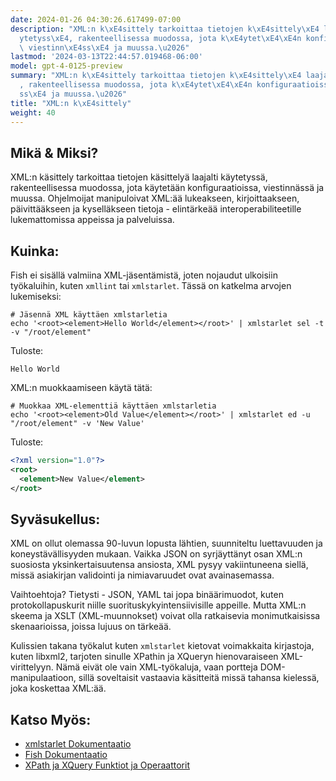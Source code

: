 ```yaml
---
date: 2024-01-26 04:30:26.617499-07:00
description: "XML:n k\xE4sittely tarkoittaa tietojen k\xE4sittely\xE4 laajalti k\xE4\
  ytetyss\xE4, rakenteellisessa muodossa, jota k\xE4ytet\xE4\xE4n konfiguraatioissa,\
  \ viestinn\xE4ss\xE4 ja muussa.\u2026"
lastmod: '2024-03-13T22:44:57.019468-06:00'
model: gpt-4-0125-preview
summary: "XML:n k\xE4sittely tarkoittaa tietojen k\xE4sittely\xE4 laajalti k\xE4ytetyss\xE4\
  , rakenteellisessa muodossa, jota k\xE4ytet\xE4\xE4n konfiguraatioissa, viestinn\xE4\
  ss\xE4 ja muussa.\u2026"
title: "XML:n k\xE4sittely"
weight: 40
---
```


## Mikä & Miksi?
XML:n käsittely tarkoittaa tietojen käsittelyä laajalti käytetyssä, rakenteellisessa muodossa, jota käytetään konfiguraatioissa, viestinnässä ja muussa. Ohjelmoijat manipuloivat XML:ää lukeakseen, kirjoittaakseen, päivittääkseen ja kyselläkseen tietoja - elintärkeää interoperabiliteetille lukemattomissa appeissa ja palveluissa.

## Kuinka:
Fish ei sisällä valmiina XML-jäsentämistä, joten nojaudut ulkoisiin työkaluihin, kuten `xmllint` tai `xmlstarlet`. Tässä on katkelma arvojen lukemiseksi:

```fish
# Jäsennä XML käyttäen xmlstarletia
echo '<root><element>Hello World</element></root>' | xmlstarlet sel -t -v "/root/element"
```

Tuloste:
```
Hello World
```

XML:n muokkaamiseen käytä tätä:

```fish
# Muokkaa XML-elementtiä käyttäen xmlstarletia
echo '<root><element>Old Value</element></root>' | xmlstarlet ed -u "/root/element" -v 'New Value'
```

Tuloste:
```xml
<?xml version="1.0"?>
<root>
  <element>New Value</element>
</root>
```

## Syväsukellus:
XML on ollut olemassa 90-luvun lopusta lähtien, suunniteltu luettavuuden ja koneystävällisyyden mukaan. Vaikka JSON on syrjäyttänyt osan XML:n suosiosta yksinkertaisuutensa ansiosta, XML pysyy vakiintuneena siellä, missä asiakirjan validointi ja nimiavaruudet ovat avainasemassa.

Vaihtoehtoja? Tietysti - JSON, YAML tai jopa binäärimuodot, kuten protokollapuskurit niille suorituskykyintensiivisille appeille. Mutta XML:n skeema ja XSLT (XML-muunnokset) voivat olla ratkaisevia monimutkaisissa skenaarioissa, joissa lujuus on tärkeää.

Kulissien takana työkalut kuten `xmlstarlet` kietovat voimakkaita kirjastoja, kuten libxml2, tarjoten sinulle XPathin ja XQueryn hienovaraiseen XML-virittelyyn. Nämä eivät ole vain XML-työkaluja, vaan portteja DOM-manipulaatioon, sillä soveltaisit vastaavia käsitteitä missä tahansa kielessä, joka koskettaa XML:ää.

## Katso Myös:
- [xmlstarlet Dokumentaatio](http://xmlstar.sourceforge.net/doc/UG/xmlstarlet-ug.html)
- [Fish Dokumentaatio](https://fishshell.com/docs/current/index.html)
- [XPath ja XQuery Funktiot ja Operaattorit](https://www.w3.org/TR/xpath-functions/)
